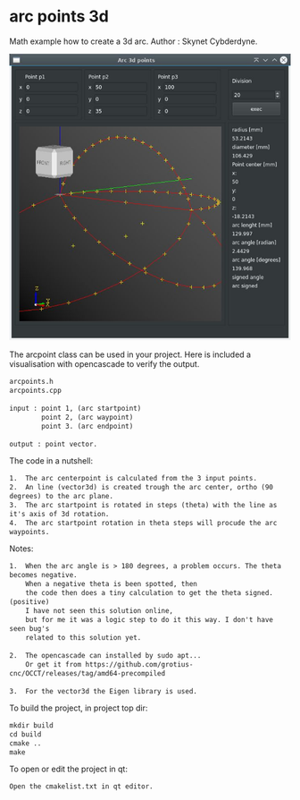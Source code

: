# arc points 3d

Math example how to create a 3d arc.
Author : Skynet Cybderdyne.

![screen](https://github.com/grotius-cnc/arc_points_3d/blob/main/screen.jpg)

The arcpoint class can be used in your project.
Here is included a visualisation with opencascade to verify
the output.

    arcpoints.h
    arcpoints.cpp

    input : point 1, (arc startpoint)
            point 2, (arc waypoint)
            point 3. (arc endpoint)
            
    output : point vector.

The code in a nutshell:

    1.  The arc centerpoint is calculated from the 3 input points.
    2.  An line (vector3d) is created trough the arc center, ortho (90 degrees) to the arc plane.
    3.  The arc startpoint is rotated in steps (theta) with the line as it's axis of 3d rotation.
    4.  The arc startpoint rotation in theta steps will procude the arc waypoints.

Notes:

    1.  When the arc angle is > 180 degrees, a problem occurs. The theta becomes negative.
        When a negative theta is been spotted, then
        the code then does a tiny calculation to get the theta signed. (positive)
        I have not seen this solution online,
        but for me it was a logic step to do it this way. I don't have seen bug's
        related to this solution yet.

    2.  The opencascade can installed by sudo apt...
        Or get it from https://github.com/grotius-cnc/OCCT/releases/tag/amd64-precompiled

    3.  For the vector3d the Eigen library is used.

To build the project, in project top dir:

    mkdir build
    cd build
    cmake ..
    make

To open or edit the project in qt:

    Open the cmakelist.txt in qt editor. 

       





